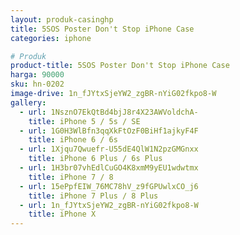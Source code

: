```yaml
---
layout: produk-casinghp
title: 5SOS Poster Don't Stop iPhone Case
categories: iphone

# Produk
product-title: 5SOS Poster Don't Stop iPhone Case
harga: 90000
sku: hn-0202
image-drive: 1n_fJYtxSjeYW2_zgBR-nYiG02fkpo8-W
gallery:
  - url: 1NsznO7EkQtBd4bjJ8r4X23AWVoldchA-
    title: iPhone 5 / 5s / SE
  - url: 1G0H3WlBfn3qqXkFtOzF0BiHf1ajkyF4F
    title: iPhone 6 / 6s
  - url: 1Xjqu7Qwuefr-U55dE4QlW1N2pzGMGnxx
    title: iPhone 6 Plus / 6s Plus
  - url: 1H3br07vhEdlCuGO4K8xmM9yEU1wdwtmx
    title: iPhone 7 / 8
  - url: 15ePpfEIW_76MC78hV_z9fGPUwlxCO_j6
    title: iPhone 7 Plus / 8 Plus
  - url: 1n_fJYtxSjeYW2_zgBR-nYiG02fkpo8-W
    title: iPhone X
---
```

